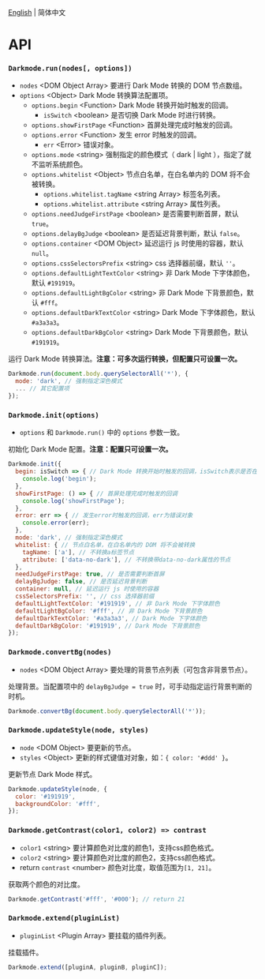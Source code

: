 [English](../en/API.md) | 简体中文

API
==============================

### `Darkmode.run(nodes[, options])`

- `nodes` &lt;DOM Object Array&gt; 要进行 Dark Mode 转换的 DOM 节点数组。
- `options` &lt;Object&gt; Dark Mode 转换算法配置项。
  - `options.begin` &lt;Function&gt; Dark Mode 转换开始时触发的回调。
    - `isSwitch` &lt;boolean&gt; 是否切换 Dark Mode 时进行转换。
  - `options.showFirstPage` &lt;Function&gt; 首屏处理完成时触发的回调。
  - `options.error` &lt;Function&gt; 发生 error 时触发的回调。
    - `err` &lt;Error&gt; 错误对象。
  - `options.mode` &lt;string&gt; 强制指定的颜色模式（ dark | light ），指定了就不监听系统颜色。
  - `options.whitelist` &lt;Object&gt; 节点白名单，在白名单内的 DOM 将不会被转换。
    - `options.whitelist.tagName` &lt;string Array&gt; 标签名列表。
    - `options.whitelist.attribute` &lt;string Array&gt; 属性列表。
  - `options.needJudgeFirstPage` &lt;boolean&gt; 是否需要判断首屏，默认 `true`。
  - `options.delayBgJudge` &lt;boolean&gt; 是否延迟背景判断，默认 `false`。
  - `options.container` &lt;DOM Object&gt; 延迟运行 js 时使用的容器，默认 `null`。
  - `options.cssSelectorsPrefix` &lt;string&gt; css 选择器前缀，默认 `''`。
  - `options.defaultLightTextColor` &lt;string&gt; 非 Dark Mode 下字体颜色，默认 `#191919`。
  - `options.defaultLightBgColor` &lt;string&gt; 非 Dark Mode 下背景颜色，默认 `#fff`。
  - `options.defaultDarkTextColor` &lt;string&gt; Dark Mode 下字体颜色，默认 `#a3a3a3`。
  - `options.defaultDarkBgColor` &lt;string&gt; Dark Mode 下背景颜色，默认 `#191919`。

运行 Dark Mode 转换算法。**注意：可多次运行转换，但配置只可设置一次。**

```javascript
Darkmode.run(document.body.querySelectorAll('*'), {
  mode: 'dark', // 强制指定深色模式
  ... // 其它配置项
});
```

### `Darkmode.init(options)`

- `options` 和 `Darkmode.run()` 中的 `options` 参数一致。

初始化 Dark Mode 配置。**注意：配置只可设置一次。**

```javascript
Darkmode.init({
  begin: isSwitch => { // Dark Mode 转换开始时触发的回调，isSwitch表示是否在切换 Dark Mode
    console.log('begin');
  },
  showFirstPage: () => { // 首屏处理完成时触发的回调
    console.log('showFirstPage');
  },
  error: err => { // 发生error时触发的回调，err为错误对象
    console.error(err);
  },
  mode: 'dark', // 强制指定深色模式
  whitelist: { // 节点白名单，在白名单内的 DOM 将不会被转换
    tagName: ['a'], // 不转换a标签节点
    attribute: ['data-no-dark'], // 不转换带data-no-dark属性的节点
  },
  needJudgeFirstPage: true, // 是否需要判断首屏
  delayBgJudge: false, // 是否延迟背景判断
  container: null, // 延迟运行 js 时使用的容器
  cssSelectorsPrefix: '', // css 选择器前缀
  defaultLightTextColor: '#191919', // 非 Dark Mode 下字体颜色
  defaultLightBgColor: '#fff', // 非 Dark Mode 下背景颜色
  defaultDarkTextColor: '#a3a3a3', // Dark Mode 下字体颜色
  defaultDarkBgColor: '#191919', // Dark Mode 下背景颜色
});
```

### `Darkmode.convertBg(nodes)`

- `nodes` &lt;DOM Object Array&gt; 要处理的背景节点列表（可包含非背景节点）。

处理背景。当配置项中的 `delayBgJudge = true` 时，可手动指定运行背景判断的时机。

```javascript
Darkmode.convertBg(document.body.querySelectorAll('*'));
```

### `Darkmode.updateStyle(node, styles)`

- `node` &lt;DOM Object&gt; 要更新的节点。
- `styles` &lt;Object&gt; 更新的样式键值对对象，如：`{ color: '#ddd' }`。

更新节点 Dark Mode 样式。

```javascript
Darkmode.updateStyle(node, {
  color: '#191919',
  backgroundColor: '#fff',
});
```

### `Darkmode.getContrast(color1, color2) => contrast`

- `color1` &lt;string&gt; 要计算颜色对比度的颜色1，支持css颜色格式。
- `color2` &lt;string&gt; 要计算颜色对比度的颜色2，支持css颜色格式。
- return `contrast` &lt;number&gt; 颜色对比度，取值范围为`[1, 21]`。

获取两个颜色的对比度。

```javascript
Darkmode.getContrast('#fff', '#000'); // return 21
```

### `Darkmode.extend(pluginList)`

- `pluginList` &lt;Plugin Array&gt; 要挂载的插件列表。

挂载插件。

```javascript
Darkmode.extend([pluginA, pluginB, pluginC]);
```
